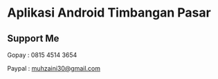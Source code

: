 # Aplikasi Android Timbangan Pasar

## Support Me

Gopay : 0815 4514 3654

Paypal : muhzaini30@gmail.com
